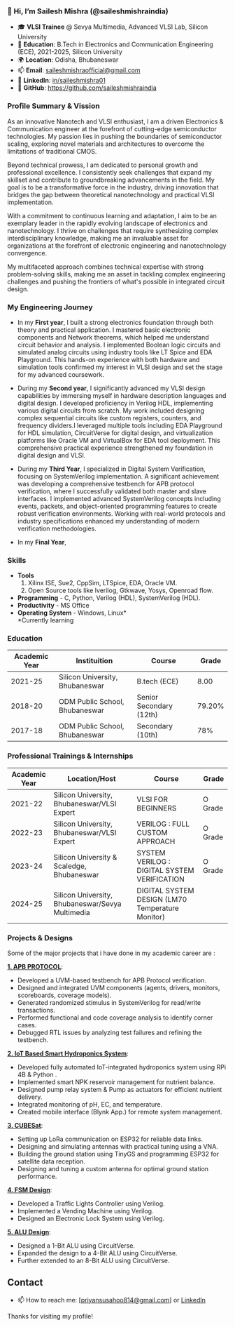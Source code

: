 ### 👋 Hi, I’m Sailesh Mishra (@saileshmishraindia)

- 🎓 **VLSI Trainee** @ Sevya Multimedia, Advanced VLSI Lab, Silicon University
- 📘 **Education**: B.Tech in Electronics and Communication Engineering (ECE), 2021-2025, Silicon University
- 🌍 **Location**: Odisha, Bhubaneswar
- 📫 **Email**: [saileshmishraofficial@gmail.com](mailto:saileshmishra164@gmail.com)
- 💼 **LinkedIn**: [in/saileshmishra01](https://www.linkedin.com/in/saileshmishra01/)
- 💾 **GitHub**: https://github.com/saileshmishraindia


### Profile Summary & Vission

As an innovative Nanotech and VLSI enthusiast, I am a driven Electronics & Communication engineer at the forefront of cutting-edge semiconductor technologies. My passion lies in pushing the boundaries of semiconductor scaling, exploring novel materials and architectures to overcome the limitations of traditional CMOS.

Beyond technical prowess, I am dedicated to personal growth and professional excellence. I consistently seek challenges that expand my skillset and contribute to groundbreaking advancements in the field. My goal is to be a transformative force in the industry, driving innovation that bridges the gap between theoretical nanotechnology and practical VLSI implementation.

With a commitment to continuous learning and adaptation, I aim to be an exemplary leader in the rapidly evolving landscape of electronics and nanotechnology. I thrive on challenges that require synthesizing complex interdisciplinary knowledge, making me an invaluable asset for organizations at the forefront of electronic engineering and nanotechnology convergence.

My multifaceted approach combines technical expertise with strong problem-solving skills, making me an asset in tackling complex engineering challenges and pushing the frontiers of what's possible in integrated circuit design.


### My Engineering Journey 
- In my **First year**, I built a strong electronics foundation through both theory and practical application. I mastered basic electronic components and Network theorems, which helped me understand circuit behavior and analysis. I implemented Boolean logic circuits and simulated analog circuits using industry tools like LT Spice and EDA Playground. This hands-on experience with both hardware and simulation tools confirmed my interest in VLSI design and set the stage for my advanced coursework.


- During my **Second year**, I significantly advanced my VLSI design capabilities by immersing myself in hardware description languages and digital design. I developed proficiency in Verilog HDL, implementing various digital circuits from scratch. My work included designing complex sequential circuits like custom registers, counters, and frequency dividers.I leveraged multiple tools including EDA Playground for HDL simulation, CircuitVerse for digital design, and virtualization platforms like Oracle VM and VirtualBox for EDA tool deployment. This comprehensive practical experience strengthened my foundation in digital design and VLSI.


- During my **Third Year**, I specialized in Digital System Verification, focusing on SystemVerilog implementation. A significant achievement was developing a comprehensive testbench for APB protocol verification, where I successfully validated both master and slave interfaces. I implemented advanced SystemVerilog concepts including events, packets, and object-oriented programming features to create robust verification environments. Working with real-world protocols and industry specifications enhanced my understanding of modern verification methodologies.

- In my **Final Year**, 

### Skills
- **Tools** </br>
  1. Xilinx ISE, Sue2, CppSim, LTSpice, EDA, Oracle VM.
  2. Open Source tools like Iverilog, Gtkwave, Yosys, Openroad flow.
- **Programming** - C, Python, Verilog (HDL), SystemVerilog (HDL). 
- **Productivity** - MS Office
- **Operating System** - Windows, Linux* </br>
*Currently learning

### Education

| Academic Year  | Instituition  | Course | Grade |
| ------------- | ------------------- | -----  | ----- |
| 2021-25  | Silicon University, Bhubaneswar  | B.tech (ECE) | 8.00 |
| 2018-20  | ODM Public School, Bhubaneswar  | Senior Secondary (12th) | 79.20% |
| 2017-18  | ODM Public School, Bhubaneswar | Secondary (10th) | 78% |


### Professional Trainings & Internships

| Academic Year  | Location/Host  | Course | Grade |
| ------------- | ---------------- | -----  | ----- |
| 2021-22  | Silicon University, Bhubaneswar/VLSI Expert | VLSI FOR BEGINNERS | O Grade |
| 2022-23  | Silicon University, Bhubaneswar/VLSI Expert | VERILOG : FULL CUSTOM APPROACH | O Grade |
| 2023-24  | Silicon University & Scaledge, Bhubaneswar | SYSTEM VERILOG : DIGITAL SYSTEM VERIFICATION | O Grade |
| 2024-25  | Silicon University, Bhubaneswar/Sevya Multimedia | DIGITAL SYSTEM DESIGN (LM70 Temperature Monitor) | 

### Projects & Designs

Some of the major projects that i have done in my academic career are :

  [**1. APB PROTOCOL**](https://github.com/Priyansu122/SRAM-Project-2023): </br>

- Developed a UVM-based testbench for APB Protocol verification.
- Designed and integrated UVM components (agents, drivers, monitors, scoreboards, coverage models).
- Generated randomized stimulus in SystemVerilog for read/write transactions. 
- Performed functional and code coverage analysis to identify corner cases. 
- Debugged RTL issues by analyzing test failures and refining the testbench.

  
[**2. IoT Based Smart Hydroponics System**](https://github.com/silicon-efabless/tt06-silicon-tinytapeout-lm07?tab=readme-ov-file#project-description): </br>

- Developed fully automated IoT-integrated hydroponics system using RPi 4B & Python . 
- Implemented smart NPK reservoir management for nutrient balance.
- Designed pump relay system & Pump as actuators for efficient nutrient delivery. 
- Integrated monitoring of pH, EC, and temperature.
- Created mobile interface (Blynk App.) for remote system management.


[**3. CUBESat**](https://github.com/Priyansu122/SRAM-Project-2023): </br>

- Setting up LoRa communication on ESP32 for reliable data links.
- Designing and simulating antennas with practical tuning using a VNA. 
- Building the ground station using TinyGS and programming ESP32 for satellite data reception.
- Designing and tuning a custom antenna for optimal ground station performance.

  
[**4. FSM Design**](https://github.com/silicon-efabless/tt06-silicon-tinytapeout-lm07?tab=readme-ov-file#project-description): </br>

- Developed a Traffic Lights Controller using Verilog.
- Implemented a Vending Machine using Verilog. 
- Designed an Electronic Lock System using Verilog.


[**5. ALU Design**](https://github.com/silicon-efabless/tt06-silicon-tinytapeout-lm07?tab=readme-ov-file#project-description): </br>

- Designed a 1-Bit ALU using CircuitVerse.
- Expanded the design to a 4-Bit ALU using CircuitVerse. 
- Further extended to an 8-Bit ALU using CircuitVerse.



<!--
- [**MQTT BASED GAS ALERTING SYSTEM**](): </br>
    - This project implements a digital temperature monitor by connecting a temperature sensor ([LM70](docs/datasheet-LM70-TI-tempSensor.pdf) [`docs/datasheet-LM70-TI-tempSensor.pdf`]) and a three-segment display to measure and display a range of $0-99^\circ C$ or $0-99^\circ F$ with an accuracy of $\pm 2^\circ C$.
    - I was a contributor in this project.
-->

## Contact
- 📫 How to reach me: [priyansusahoo814@gmail.com] or [LinkedIn](https://www.linkedin.com/in/priyansu-sahoo/)


Thanks for visiting my profile! 
<!---
saileshmishraindia/saileshmishraindia is a ✨ special ✨ repository because its `README.md` (this file) appears on your GitHub profile.
You can click the Preview link to take a look at your changes.
--->
